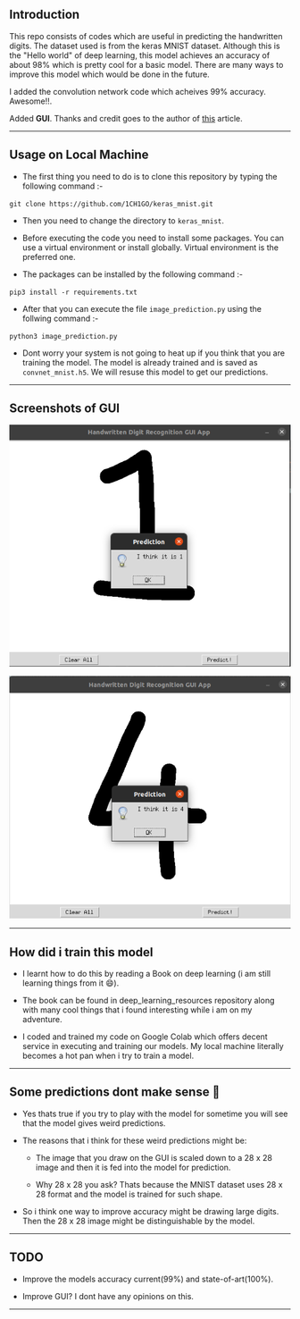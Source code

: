 ## Introduction

This repo consists of codes which are useful in predicting the handwritten digits. The dataset used is from the keras MNIST dataset. Although this is the "Hello world" of deep learning, this model achieves an accuracy of about 98% which is pretty cool for a basic model. There are many ways to improve this model which would be done in the future.

I added the convolution network code which acheives 99% accuracy. Awesome!!.

Added **GUI**. Thanks and credit goes to the author of [this](https://medium.com/analytics-vidhya/handwritten-digit-recognition-gui-app-46e3d7b37287) article. 


---

## Usage on Local Machine
* The first thing you need to do is to clone this repository by typing the following command :-

`git clone https://github.com/1CH1GO/keras_mnist.git`

* Then you need to change the directory to `keras_mnist`.

* Before executing the code you need to install some packages. You can use a virtual environment or install globally. Virtual environment is the preferred one.

* The packages can be installed by the following command :-

`pip3 install -r requirements.txt`

* After that you can execute the file `image_prediction.py` using the follwing command :-

`python3 image_prediction.py`

* Dont worry your system is not going to heat up if you think that you are training the model. The model is already trained and is saved as `convnet_mnist.h5`. We will resuse this model to get our predictions.

---

## Screenshots of GUI

![](https://github.com/1CH1GO/keras_mnist/blob/master/images/Screenshot%20from%202020-06-27%2019-35-14.png?raw=true)



![](https://github.com/1CH1GO/keras_mnist/blob/master/images/Screenshot%20from%202020-06-27%2019-35-34.png?raw=true)

---

## How did i train this model

* I learnt how to do this by reading a Book on deep learning (i am still learning things from it :smile:).

* The book can be found in deep_learning_resources repository along with many cool things that i found interesting while i am on my adventure.

* I coded and trained my code on Google Colab which offers decent service in executing and training our models. My local machine literally becomes a hot pan when i try to train a model.

---

## Some predictions dont make sense :thinking:

* Yes thats true if you try to play with the model for sometime you will see that the model gives weird predictions.

* The reasons that i think for these weird predictions might be:
  - The image that you draw on the GUI is scaled down to a 28 x 28 image and then it is fed into the model for prediction.
  
  - Why 28 x 28 you ask? Thats because the MNIST dataset uses 28 x 28 format and the model is trained for such shape.
  
* So i think one way to improve accuracy might be drawing large digits. Then the 28 x 28 image might be distinguishable by the model.

---

## TODO

* Improve the models accuracy current(99%) and state-of-art(100%).

* Improve GUI? I dont have any opinions on this.

---
